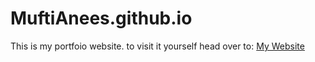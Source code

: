 # MuftiAnees.github.io

This is my portfoio website. to visit it yourself head over to:
<a href=https://muftianees.github.io/>My Website<a>
